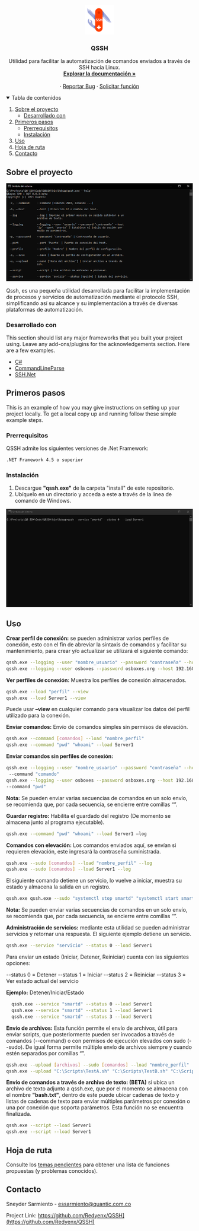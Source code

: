 <!-- PROJECT LOGO -->
<br />
<p align="center">
  <a href="https://github.com/othneildrew/Best-README-Template">
    <img src="images/logo.png" alt="Logo" width="80" height="80">
  </a>

  <h3 align="center">QSSH</h3>

  <p align="center">
    Utilidad para facilitar la automatización de comandos enviados a través de SSH hacía Linux.
    <br />
    <a href="https://github.com/Redyenx/QSSH/tree/master/Docs"><strong>Explorar la documentación »</strong></a>
    <br />
    <br />
    ·
    <a href="https://github.com/Redyenx/QSSH/issues">Reportar Bug</a>
    ·
    <a href="https://github.com/Redyenx/QSSH/issues">Solicitar función</a>
  </p>
</p>



<!-- TABLE OF CONTENTS -->
<details open="open">
  <summary>Tabla de contenidos</summary>
  <ol>
    <li>
      <a href="#sobre-el-proyecto">Sobre el proyecto</a>
      <ul>
        <li><a href="#desarrollado-con">Desarrollado con</a></li>
      </ul>
    </li>
    <li>
      <a href="#primeros-pasos">Primeros pasos</a>
      <ul>
        <li><a href="#prerrequisitos">Prerrequisitos</a></li>
        <li><a href="#instalación">Instalación</a></li>
      </ul>
    </li>
    <li><a href="#uso">Uso</a></li>
    <li><a href="#hoja-de-ruta">Hoja de ruta</a></li>
    <li><a href="#contacto">Contacto</a></li>
  </ol>
</details>



<!-- ABOUT THE PROJECT -->
## Sobre el proyecto

![Qssh Screen Shot][qssh-screenshot]


Qssh, es una pequeña utilidad desarrollada para facilitar la implementación de procesos y servicios de automatización  mediante el protocolo SSH, simplificando así su alcance y su implementación a través de diversas plataformas de automatización.


### Desarrollado con

This section should list any major frameworks that you built your project using. Leave any add-ons/plugins for the acknowledgements section. Here are a few examples.
* [C#](https://visualstudio.microsoft.com/es/)
* [CommandLineParse](https://github.com/commandlineparser/commandline)
* [SSH.Net](https://github.com/sshnet/SSH.NET/)



<!-- GETTING STARTED -->
## Primeros pasos

This is an example of how you may give instructions on setting up your project locally.
To get a local copy up and running follow these simple example steps.

### Prerrequisitos

QSSH admite los siguientes versiones de .Net Framework:
  ```sh
  .NET Framework 4.5 o superior
  ```

### Instalación

1. Descargue **"qssh.exe"** de la carpeta "install" de este repositorio.
2. Ubíquelo en un directorio y acceda a este a través de la línea de comando de Windows.

![Qssh Demo][qssh-demo]

<!-- USAGE EXAMPLES -->
## Uso
**Crear perfil de conexión:** se pueden administrar varios perfiles de conexión, esto con el fin de abreviar la sintaxis de comandos y facilitar su mantenimiento, para crear y/o actualizar se utilizará el siguiente comando:
```sh
qssh.exe --logging --user "nombre_usuario" --password "contraseña" --host "IP" --port "puerto" –-profile "nombre_perfil" --save
qssh.exe --logging --user osboxes --password osboxes.org --host 192.168.1.188 --port 2222 --profile Server1 --save
```
**Ver perfiles de conexión:** Muestra los perfiles de conexión almacenados.
```sh
qssh.exe --load "perfil" --view
qssh.exe --load Server1 --view
```
Puede usar **–view** en cualquier comando para visualizar los datos del perfil utilizado para la conexión.

**Enviar comandos:** Envío de comandos simples sin permisos de elevación.
```sh
qssh.exe --command [comandos] --load "nombre_perfil"
qssh.exe --command "pwd" "whoami" --load Server1 
```
**Enviar comandos sin perfiles de conexión:**
```sh
qssh.exe --logging --user "nombre_usuario" --password "contraseña" --host "IP" --port "puerto"
 --command "comando"
qssh.exe --logging --user osboxes --password osboxes.org --host 192.168.1.107 --port 2222 
--command "pwd"
```

**Nota:** Se pueden enviar varias secuencias de comandos en un solo envío, se recomienda que, por cada secuencia, se encierre entre comillas “”.

**Guardar registro:** Habilita el guardado del registro (De momento se almacena junto al programa ejecutable).
```sh
qssh.exe --command "pwd" "whoami" --load Server1 –log
```
**Comandos con elevación:** Los comandos enviados aquí, se envían si requieren elevación, este ingresará la contraseña suministrada. 
```sh
qssh.exe --sudo [comandos] --load "nombre_perfil" --log
qssh.exe --sudo [comandos] --load Server1 --log
```
El siguiente comando detiene un servicio, lo vuelve a iniciar, muestra su estado y almacena la salida en un registro.
```sh
qssh.exe qssh.exe --sudo "systemctl stop smartd" "systemctl start smartd" "systemctl is-active smartd" --load Server1 --log
```
**Nota:** Se pueden enviar varias secuencias de comandos en un solo envío, se recomienda que, por cada secuencia, se encierre entre comillas “”.

**Administración de servicios:** mediante esta utilidad se pueden administrar servicios y retornar una respuesta.
El siguiente ejemplo detiene un servicio.
``` sh
qssh.exe --service "servicio" --status 0 --load Server1
```
Para enviar un estado (Iniciar, Detener, Reiniciar) cuenta con las siguientes opciones:

--status 0 = Detener
--status 1 = Iniciar
--status 2 = Reiniciar
--status 3 = Ver estado actual del servicio

**Ejemplo:**
Detener/Iniciar/Estado
```sh
  qssh.exe --service "smartd" --status 0 --load Server1
  qssh.exe --service "smartd" --status 1 --load Server1
  qssh.exe --service "smartd" --status 3 --load Server1
```

**Envío de archivos:** Esta función permite el envío de archivos, útil para enviar scripts, que posteriormente pueden ser invocados a través de comandos (--command) o con permisos de ejecución elevados con sudo (--sudo). De igual forma permite múltiple envío de archivos siempre y cuando estén separados por comillas “”.
```sh
qssh.exe --upload [archivos] --sudo [comandos] --load "nombre_perfil"
qssh.exe --upload "C:\Scripts\TestA.sh" "C:\Scripts\TestB.sh" "C:\Scripts\TestC.sh" --sudo "bash /home/osboxes/TestA.sh" "bash /home/osboxes/testB.sh" --load Server1
```

**Envío de comandos a través de archivo de texto: (BETA)** si ubica un archivo de texto adjunto a qssh.exe, que por el momento se almacena con el nombre **"bash.txt"**, dentro de este puede ubicar cadenas de texto y listas de cadenas de texto para enviar múltiples parámetros por conexión o una por conexión que soporta parámetros. Esta función no se encuentra finalizada.
```sh
qssh.exe --script --load Server1
qssh.exe --script --load Server1
```

<!-- ROADMAP -->
## Hoja de ruta

Consulte los [temas pendientes](https://github.com/Redyenx/QSSH/issues) para obtener una lista de funciones propuestas (y problemas conocidos).

<!-- CONTACT -->
## Contacto

Sneyder Sarmiento - essarmiento@quantic.com.co

Project Link: https://github.com/Redyenx/QSSH](https://github.com/Redyenx/QSSH)

<!-- MARKDOWN LINKS & IMAGES -->
<!-- https://www.markdownguide.org/basic-syntax/#reference-style-links -->
[qssh-screenshot]: images/screenshot.png
[qssh-demo]: images/demo.gif
